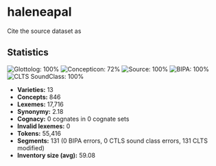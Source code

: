 # haleneapal

Cite the source dataset as

> 

## Statistics



![Glottolog: 100%](https://img.shields.io/badge/Glottolog-100%25-brightgreen.svg "Glottolog: 100%")
![Concepticon: 72%](https://img.shields.io/badge/Concepticon-72%25-yellow.svg "Concepticon: 72%")
![Source: 100%](https://img.shields.io/badge/Source-100%25-brightgreen.svg "Source: 100%")
![BIPA: 100%](https://img.shields.io/badge/BIPA-100%25-brightgreen.svg "BIPA: 100%")
![CLTS SoundClass: 100%](https://img.shields.io/badge/CLTS%20SoundClass-100%25-brightgreen.svg "CLTS SoundClass: 100%")

- **Varieties:** 13
- **Concepts:** 846
- **Lexemes:** 17,716
- **Synonymy:** 2.18
- **Cognacy:** 0 cognates in 0 cognate sets
- **Invalid lexemes:** 0
- **Tokens:** 55,416
- **Segments:** 131 (0 BIPA errors, 0 CTLS sound class errors, 131 CLTS modified)
- **Inventory size (avg):** 59.08